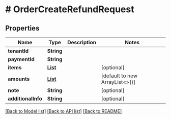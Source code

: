 # # OrderCreateRefundRequest


## Properties 


Name | Type | Description | Notes
------------ | ------------- | ------------- | -------------
**tenantId**| **String** |   |
**paymentId**| **String** |   |
**items**| [**List<OrderRefundItem>**](OrderRefundItem.md) |   | [optional]
**amounts**| [**List<OrderRefundAmount>**](OrderRefundAmount.md) |   | [default to new ArrayList<>()]
**note**| **String** |   | [optional]
**additionalInfo**| **String** |   | [optional]


[[Back to Model list]](../../README.md#models) [[Back to API list]](../../README.md#endpoints) [[Back to README]](../../README.md)

